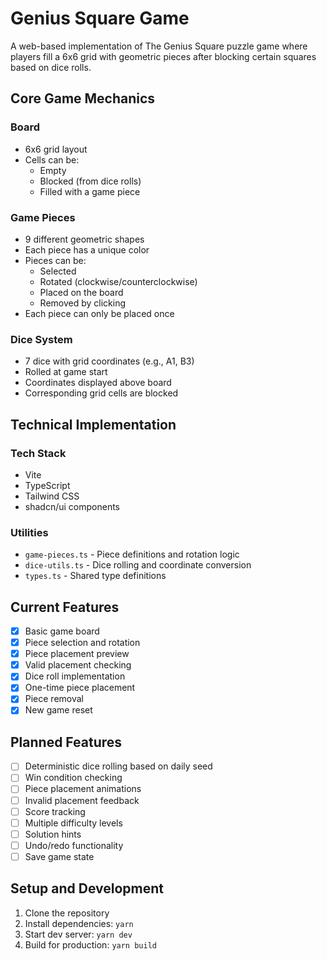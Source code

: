 # Genius Square Game

A web-based implementation of The Genius Square puzzle game where players fill a 6x6 grid with geometric pieces after blocking certain squares based on dice rolls.

## Core Game Mechanics

### Board

- 6x6 grid layout
- Cells can be:
  - Empty
  - Blocked (from dice rolls)
  - Filled with a game piece

### Game Pieces

- 9 different geometric shapes
- Each piece has a unique color
- Pieces can be:
  - Selected
  - Rotated (clockwise/counterclockwise)
  - Placed on the board
  - Removed by clicking
- Each piece can only be placed once

### Dice System

- 7 dice with grid coordinates (e.g., A1, B3)
- Rolled at game start
- Coordinates displayed above board
- Corresponding grid cells are blocked

## Technical Implementation

### Tech Stack

- Vite
- TypeScript
- Tailwind CSS
- shadcn/ui components

### Utilities

- `game-pieces.ts` - Piece definitions and rotation logic
- `dice-utils.ts` - Dice rolling and coordinate conversion
- `types.ts` - Shared type definitions

## Current Features

- [x] Basic game board
- [x] Piece selection and rotation
- [x] Piece placement preview
- [x] Valid placement checking
- [x] Dice roll implementation
- [x] One-time piece placement
- [x] Piece removal
- [x] New game reset

## Planned Features

- [ ] Deterministic dice rolling based on daily seed
- [ ] Win condition checking
- [ ] Piece placement animations
- [ ] Invalid placement feedback
- [ ] Score tracking
- [ ] Multiple difficulty levels
- [ ] Solution hints
- [ ] Undo/redo functionality
- [ ] Save game state

## Setup and Development

1. Clone the repository
2. Install dependencies: `yarn`
3. Start dev server: `yarn dev`
4. Build for production: `yarn build`
